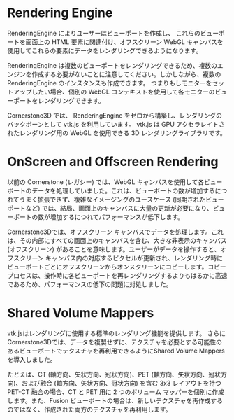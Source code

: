# Rendering Engine

RenderingEngine によりユーザーはビューポートを作成し、
これらのビューポートを画面上の HTML 要素に関連付け、オフスクリーン WebGL キャンバスを使用してこれらの要素にデータをレンダリングできるようになります。

RenderingEngine は複数のビューポートをレンダリングできるため、複数のエンジンを作成する必要がないことに注意してください。しかしながら、複数の RenderingEngine のインスタンスも作成できます。
つまりもしモニターをセットアップしたい場合、個別の WebGL コンテキストを使用して各モニターのビューポートをレンダリングできます。

Cornerstone3D では、
RenderingEngine をゼロから構築し、レンダリングのバックボーンとして vtk.js を利用しています。
vtk.js は GPU アクセラレイトされたレンダリング用の WebGL を使用できる 3D レンダリングライブラリです。

# OnScreen and Offscreen Rendering

以前の Cornerstone (レガシー) では、WebGL キャンバスを使用して各ビューポートのデータを処理していました。これは、ビューポートの数が増加するにつれてうまく拡張できず、複雑なイメージングのユースケース (同期されたビューポートなど) では、結局、画面上のキャンバスに大量の更新が必要になり、ビューポートの数が増加するにつれてパフォーマンスが低下します。

Cornerstone3Dでは、オフスクリーン キャンバスでデータを処理します。これは、その内部にすべての画面上のキャンバスを含む、大きな非表示のキャンバス (オフスクリーン) があることを意味します。ユーザーがデータを操作すると、オフスクリーン キャンバス内の対応するピクセルが更新され、レンダリング時にビューポートごとにオフスクリーンからオンスクリーンにコピーします。コピー プロセスは、操作時に各ビューポートを再レンダリングするよりもはるかに高速であるため、パフォーマンスの低下の問題に対処しました。

# Shared Volume Mappers

vtk.jsはレンダリングに使用する標準のレンダリング機能を提供します。
さらにCornerstone3Dでは、データを複製せずに、テクスチャを必要とする可能性のあるビューポートでテクスチャを再利用できるようにShared Volume Mappersを導入しました。

たとえば、CT (軸方向、矢状方向、冠状方向)、PET (軸方向、矢状方向、冠状方向)、および融合 (軸方向、矢状方向、冠状方向) を含む 3x3 レイアウトを持つ PET-CT 融合の場合、CT と PET 用に 2 つのボリューム マッパーを個別に作成します。また、Fusion ビューポートの場合は、新しいテクスチャを再作成するのではなく、作成された両方のテクスチャを再利用します。